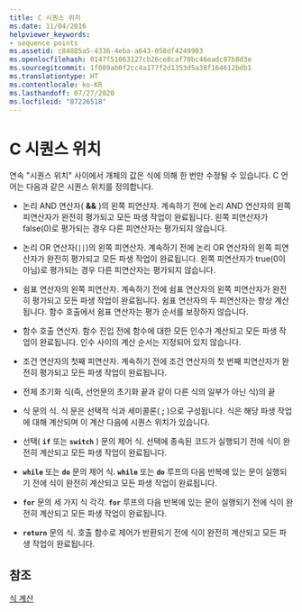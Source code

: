 ```yaml
---
title: C 시퀀스 위치
ms.date: 11/04/2016
helpviewer_keywords:
- sequence points
ms.assetid: c84885a5-4336-4eba-a643-058df4249903
ms.openlocfilehash: 0147f51063127cb26ce8caf70bc46eadc87b8d3e
ms.sourcegitcommit: 1f009ab0f2cc4a177f2d1353d5a38f164612bdb1
ms.translationtype: HT
ms.contentlocale: ko-KR
ms.lasthandoff: 07/27/2020
ms.locfileid: "87226518"
---
```

# <a name="c-sequence-points"></a>C 시퀀스 위치

연속 "시퀀스 위치" 사이에서 개체의 값은 식에 의해 한 번만 수정될 수 있습니다. C 언어는 다음과 같은 시퀀스 위치를 정의합니다.

- 논리 AND 연산자( **&&** )의 왼쪽 피연산자. 계속하기 전에 논리 AND 연산자의 왼쪽 피연산자가 완전히 평가되고 모든 파생 작업이 완료됩니다. 왼쪽 피연산자가 false(0)로 평가되는 경우 다른 피연산자는 평가되지 않습니다.

- 논리 OR 연산자(`||`)의 왼쪽 피연산자. 계속하기 전에 논리 OR 연산자의 왼쪽 피연산자가 완전히 평가되고 모든 파생 작업이 완료됩니다. 왼쪽 피연산자가 true(0이 아님)로 평가되는 경우 다른 피연산자는 평가되지 않습니다.

- 쉼표 연산자의 왼쪽 피연산자. 계속하기 전에 쉼표 연산자의 왼쪽 피연산자가 완전히 평가되고 모든 파생 작업이 완료됩니다. 쉼표 연산자의 두 피연산자는 항상 계산됩니다. 함수 호출에서 쉼표 연산자는 평가 순서를 보장하지 않습니다.

- 함수 호출 연산자. 함수 진입 전에 함수에 대한 모든 인수가 계산되고 모든 파생 작업이 완료됩니다. 인수 사이의 계산 순서는 지정되어 있지 않습니다.

- 조건 연산자의 첫째 피연산자. 계속하기 전에 조건 연산자의 첫 번째 피연산자가 완전히 평가되고 모든 파생 작업이 완료됩니다.

- 전체 초기화 식(즉, 선언문의 초기화 끝과 같이 다른 식의 일부가 아닌 식)의 끝

- 식 문의 식. 식 문은 선택적 식과 세미콜론( **;** )으로 구성됩니다. 식은 해당 파생 작업에 대해 계산되며 이 계산 다음에 시퀀스 위치가 있습니다.

- 선택( **`if`** 또는 **`switch`** ) 문의 제어 식. 선택에 종속된 코드가 실행되기 전에 식이 완전히 계산되고 모든 파생 작업이 완료됩니다.

- **`while`** 또는 **`do`** 문의 제어 식. **`while`** 또는 **`do`** 루프의 다음 반복에 있는 문이 실행되기 전에 식이 완전히 계산되고 모든 파생 작업이 완료됩니다.

- **`for`** 문의 세 가지 식 각각. **`for`** 루프의 다음 반복에 있는 문이 실행되기 전에 식이 완전히 계산되고 모든 파생 작업이 완료됩니다.

- **`return`** 문의 식. 호출 함수로 제어가 반환되기 전에 식이 완전히 계산되고 모든 파생 작업이 완료됩니다.

## <a name="see-also"></a>참조

[식 계산](../c-language/expression-evaluation-c.md)
